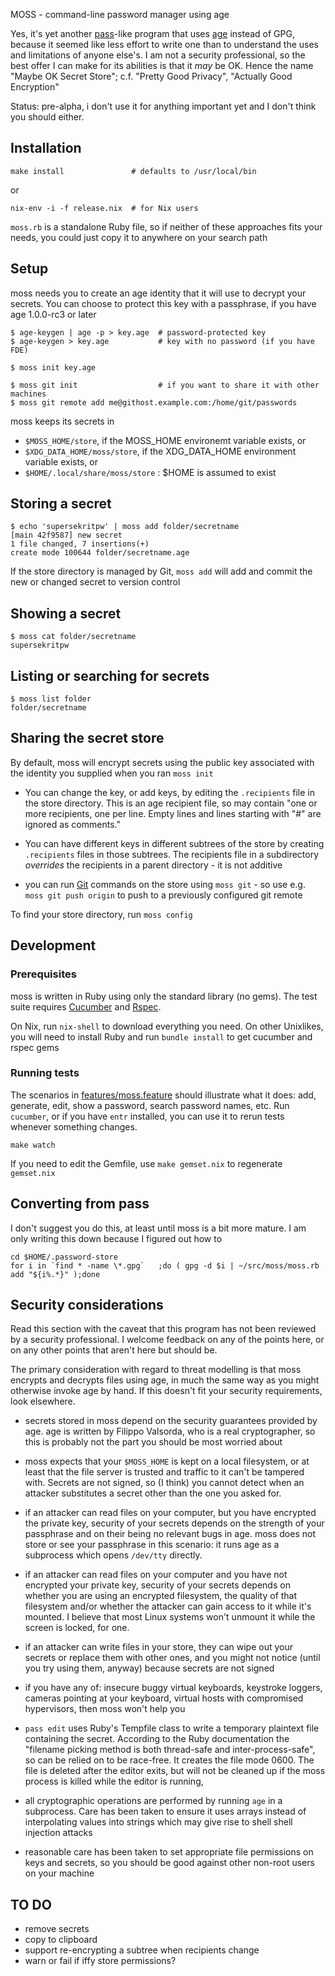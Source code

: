 MOSS - command-line password manager using age

Yes, it's yet another [pass](https://www.passwordstore.org/pass)-like
program that uses [age](https://github.com/FiloSottile/age) instead of
GPG, because it seemed like less effort to write one than to
understand the uses and limitations of anyone else's. I am not a
security professional, so the best offer I can make for its abilities
is that it *may* be OK. Hence the name "Maybe OK Secret Store"; c.f.
"Pretty Good Privacy", "Actually Good Encryption"

Status: pre-alpha, i don't use it for anything important yet and I
don't think you should either.

## Installation

    make install               # defaults to /usr/local/bin

or

    nix-env -i -f release.nix  # for Nix users

`moss.rb` is a standalone Ruby file, so if neither of these approaches fits your needs, you could just copy it to anywhere on your search path

## Setup

moss needs you to create an age identity that it will use to decrypt
your secrets. You can choose to protect this key with a passphrase, if
you have age 1.0.0-rc3 or later

    $ age-keygen | age -p > key.age  # password-protected key
    $ age-keygen > key.age           # key with no password (if you have FDE)

    $ moss init key.age

    $ moss git init                  # if you want to share it with other machines
    $ moss git remote add me@githost.example.com:/home/git/passwords

moss keeps its secrets in

* `$MOSS_HOME/store`, if the MOSS_HOME environemt variable exists, or
* `$XDG_DATA_HOME/moss/store`, if the XDG_DATA_HOME environment variable exists, or
* `$HOME/.local/share/moss/store` : $HOME is assumed to exist


## Storing a secret

    $ echo 'supersekritpw' | moss add folder/secretname
	[main 42f9587] new secret
	1 file changed, 7 insertions(+)
	create mode 100644 folder/secretname.age

If the store directory is managed by Git, `moss add` will add and
commit the new or changed secret to version control

## Showing a secret

    $ moss cat folder/secretname
    supersekritpw

## Listing or searching for secrets

    $ moss list folder
    folder/secretname

## Sharing the secret store

By default, moss will encrypt secrets using the public key associated
with the identity you supplied when you ran `moss init`

* You can change the key, or add keys, by editing the `.recipients`
file in the store directory. This is an age recipient file, so may
contain "one or more recipients, one per line. Empty lines and lines
starting with "#" are ignored as comments."

* You can have different keys in different subtrees of the store by
creating `.recipients` files in those subtrees. The recipients file in
a subdirectory *overrides* the recipients in a parent directory - it
is not additive

* you can run [Git](https://git-scm.com/) commands on the store using
`moss git` - so use e.g. `moss git push origin` to push to a
previously configured git remote

To find your store directory, run `moss config`


## Development

### Prerequisites

moss is written in Ruby using only the standard library (no gems).
The test suite requires
[Cucumber](https://cucumber.io/docs/installation/ruby/) and [Rspec](https://rspec.info/).

On Nix, run `nix-shell` to download everything you need.  On other
Unixlikes, you will need to install Ruby and run `bundle install` to
get cucumber and rspec gems


### Running tests

The scenarios in [features/moss.feature](features/moss.feature) should
illustrate what it does: add, generate, edit, show a password, search
password names, etc.  Run `cucumber`, or if you have `entr` installed,
you can use it to rerun tests whenever something changes.

    make watch

If you need to edit the Gemfile, use `make gemset.nix` to regenerate
`gemset.nix`


## Converting from pass

I don't suggest you do this, at least until moss is a bit more mature.  I am
only writing this down because I figured out how to

    cd $HOME/.password-store
    for i in `find * -name \*.gpg`   ;do ( gpg -d $i | ~/src/moss/moss.rb add "${i%.*}" );done

## Security considerations

Read this section with the caveat that this program has not been
reviewed by a security professional. I welcome feedback on any of the
points here, or on any other points that aren't here but should be.

The primary consideration with regard to threat modelling is that
moss encrypts and decrypts files using age, in much the same way as
you might otherwise invoke age by hand. If this doesn't fit your
security requirements, look elsewhere.

* secrets stored in moss depend on the security guarantees provided by
  age. age is written by Filippo Valsorda, who is a real
  cryptographer, so this is probably not the part you should be most
  worried about

* moss expects that your `$MOSS_HOME` is kept on a local filesystem,
  or at least that the file server is trusted and traffic to it can't
  be tampered with. Secrets are not signed, so (I think) you cannot
  detect when an attacker substitutes a secret other than the one you
  asked for.

* if an attacker can read files on your computer, but you have
  encrypted the private key, security of your secrets depends on the
  strength of your passphrase and on their being no relevant bugs in age.
  moss does not store or see your passphrase in this scenario: it runs
  age as a subprocess which opens `/dev/tty` directly.

* if an attacker can read files on your computer and you have not
  encrypted your private key, security of your secrets depends on
  whether you are using an encrypted filesystem, the quality of that
  filesystem and/or whether the attacker can gain access to it while
  it's mounted. I believe that most Linux systems won't unmount it
  while the screen is locked, for one.

* if an attacker can write files in your store, they can wipe out your
  secrets or replace them with other ones, and you might not notice
  (until you try using them, anyway) because secrets are not signed

* if you have any of: insecure buggy virtual keyboards, keystroke
  loggers, cameras pointing at your keyboard, virtual hosts with
  compromised hypervisors, then moss won't help you

* `pass edit` uses Ruby's Tempfile class to write a temporary
  plaintext file containing the secret. According to the Ruby
  documentation the "filename picking method is both thread-safe and
  inter-process-safe", so can be relied on to be race-free. It creates
  the file mode 0600. The file is deleted after the editor exits, but
  will not be cleaned up if the moss process is killed while the
  editor is running,

* all cryptographic operations are performed by running `age` in a
  subprocess. Care has been taken to ensure it uses arrays instead
  of interpolating values into strings which may give rise to shell
  shell injection attacks

* reasonable care has been taken to set appropriate file permissions
  on keys and secrets, so you should be good against other non-root
  users on your machine



## TO DO

* remove secrets
* copy to clipboard
* support re-encrypting a subtree when recipients change
* warn or fail if iffy store permissions?
